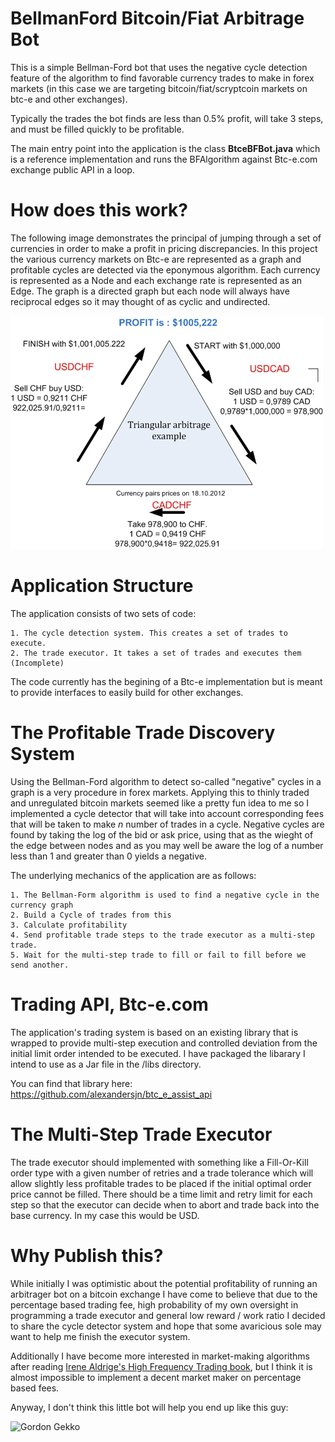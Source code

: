 BellmanFord Bitcoin/Fiat Arbitrage Bot
=============================================

This is a simple Bellman-Ford bot that uses the negative cycle detection feature of the algorithm to 
find favorable currency trades to make in forex markets (in this case we are targeting bitcoin/fiat/scryptcoin 
markets on btc-e and other exchanges).

Typically the trades the bot finds are less than 0.5% profit, will take 3 steps, and must be filled quickly to be profitable.

The main entry point into the application is the class __BtceBFBot.java__ which is a reference implementation and runs the BFAlgorithm
against Btc-e.com exchange public API in a loop. 


How does this work?
=======================

The following image demonstrates the principal of jumping through a set of currencies in order to make a profit 
in pricing discrepancies. In this project the various currency markets on Btc-e are represented as a graph 
and profitable cycles are detected via the eponymous algorithm. Each currency is represented as a Node and 
each exchange rate is represented as an Edge. The graph is a directed graph but each node will always have 
reciprocal edges so it may thought of as cyclic and undirected.

![Example Diagram](/docs/example-forex-trade.jpg?raw=true)


Application Structure
=====================

The application consists of two sets of code: 

	1. The cycle detection system. This creates a set of trades to execute.
	2. The trade executor. It takes a set of trades and executes them (Incomplete)
	
The code currently has the begining of a Btc-e implementation but is meant to provide interfaces to easily build for 
other exchanges.


The Profitable Trade Discovery System
=====================================

Using the Bellman-Ford algorithm to detect so-called "negative" cycles in a graph is a very procedure in forex markets. 
Applying this to thinly traded and unregulated bitcoin markets seemed like a pretty fun idea to me so I implemented a 
cycle detector that will take into account corresponding fees that will be taken to make *n* number of trades in a cycle. 
Negative cycles are found by taking the log of the bid or ask price, using that as the wieght of the edge between nodes 
and as you may well be aware the log of a number less than 1 and greater than 0 yields a negative. 

The underlying mechanics of the application are as follows:
	
	1. The Bellman-Form algorithm is used to find a negative cycle in the currency graph
	2. Build a Cycle of trades from this
	3. Calculate profitability
	4. Send profitable trade steps to the trade executor as a multi-step trade.
	5. Wait for the multi-step trade to fill or fail to fill before we send another.


Trading API, Btc-e.com
=======================

The application's trading system is based on an existing library that is wrapped to provide multi-step execution
and controlled deviation from the initial limit order intended to be executed. I have packaged the libarary I intend
to use as a Jar file in the /libs directory.

You can find that library here:
https://github.com/alexandersjn/btc_e_assist_api


The Multi-Step Trade Executor
====================

The trade executor should implemented with something like a Fill-Or-Kill order type with a given number of 
retries and a trade tolerance which will allow slightly less profitable trades to be placed if the initial 
optimal order price cannot be filled. There should be a time limit and retry limit for each step so 
that the executor can decide when to abort and trade back into the base currency. In my case this would be USD.


Why Publish this?
===================

While initially I was optimistic about the potential profitability of running an arbitrager bot on a bitcoin exchange
I have come to believe that due to the percentage based trading fee, high probability of my own oversight in programming
a trade executor and general low reward / work ratio I decided to share the cycle detector system and hope that some 
avaricious sole may want to help me finish the executor system.

Additionally I have become more interested in market-making algorithms after reading [Irene Aldrige's High Frequency Trading 
book](http://www.amazon.com/High-Frequency-Trading-Practical-Algorithmic-Strategies/dp/1118343506), 
but I think it is almost impossible to implement a decent market maker on percentage based fees.

Anyway, I don't think this little bot will help you end up like this guy:

![Gordon Gekko](http://i.imgur.com/l2yHhVN.jpg?raw=true)




